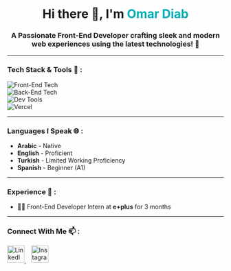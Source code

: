 <h1 align="center">Hi there 👋, I'm <span style="color:#00ADB5;">Omar Diab</span></h1>
<h3 align="center">A Passionate Front-End Developer crafting sleek and modern web experiences using the latest technologies! 🚀</h3>

---

### Tech Stack & Tools 🧰 :
<p align="start">
  <!-- Front-End Technologies -->
  <img src="https://skillicons.dev/icons?i=html,css,js,ts,react,nextjs,redux,jest,pug,sass,bootstrap,tailwind" alt="Front-End Tech" />
  <br/>
  <!-- Back-End Technologies -->
  <img src="https://skillicons.dev/icons?i=python,cpp,prisma,postgresql" alt="Back-End Tech" />
  <br/>
  <!-- Dev Tools -->
  <img src="https://skillicons.dev/icons?i=git,github,postman,gulp,linux" alt="Dev Tools" />
  <br/>
  <!-- Hosting Platforms -->
  <img src="https://skillicons.dev/icons?i=vercel" alt="Vercel" />
</p>


---

### Languages I Speak 🌐 :
- **Arabic** - Native  
- **English** - Proficient  
- **Turkish** - Limited Working Proficiency  
- **Spanish** - Beginner (A1)

---

### Experience 💼 :
- 🧑‍💻 Front-End Developer Intern at **e+plus** for 3 months
---

### Connect With Me 📫 :
<p align="start">
  <a href="https://www.linkedin.com/in/omar-diab-756b0b306/" target="_blank">
    <img src="https://skillicons.dev/icons?i=linkedin" height="40" alt="LinkedIn" />
  </a>
  &nbsp;&nbsp;
  <a href="https://www.instagram.com/omardiab.10" target="_blank">
    <img src="https://skillicons.dev/icons?i=instagram" height="40" alt="Instagram" />
  </a>
</p>


